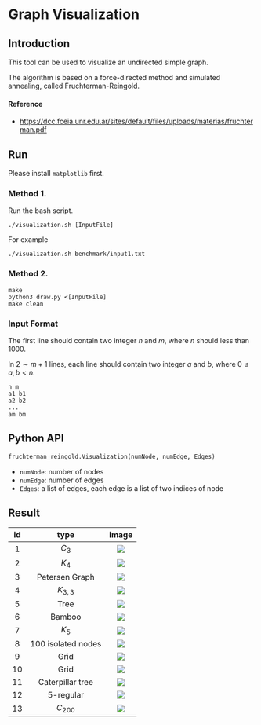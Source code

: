 # Graph Visualization

## Introduction

This tool can be used to visualize an undirected simple graph.

The algorithm is based on a force-directed method and simulated annealing, called Fruchterman-Reingold.

#### Reference

-   https://dcc.fceia.unr.edu.ar/sites/default/files/uploads/materias/fruchterman.pdf

## Run

Please install `matplotlib` first.

### Method 1.
Run the bash script.

```shell
./visualization.sh [InputFile]
```

For example

```shell
./visualization.sh benchmark/input1.txt
```

### Method 2.

```shell
make
python3 draw.py <[InputFile]
make clean
```


### Input Format

The first line should contain two integer $n$ and $m$, where $n$ should less than 1000.

In $2 \sim m + 1$ lines, each line should contain two integer $a$ and $b$, where $0 \le a, b < n$.

```
n m
a1 b1
a2 b2
...
am bm
```

## Python API

```python
fruchterman_reingold.Visualization(numNode, numEdge, Edges)
```

- `numNode`: number of nodes
- `numEdge`: number of edges
- `Edges`: a list of edges, each edge is a list of two indices of node


## Result
| id | type | image |
|:---:|:---:|:---:|
| 1 | $C_3$ | ![](./image/1.png) |
| 2 | $K_4$ | ![](./image/2.png) |
| 3 | Petersen Graph | ![](./image/3.png) |
| 4 | $K_{3,3}$ | ![](./image/4.png) |
| 5 | Tree | ![](./image/5.png) |
| 6 | Bamboo | ![](./image/6.png) |
| 7 | $K_5$ | ![](./image/9.png) |
| 8 | 100 isolated nodes | ![](./image/10.png) |
| 9 | Grid | ![](./image/11.png) |
| 10 | Grid | ![](./image/12.png) |
| 11 | Caterpillar tree | ![](./image/13.png) |
| 12 | 5-regular | ![](./image/14.png) |
| 13 | $C_{200}$ | ![](./image/15.png) |

